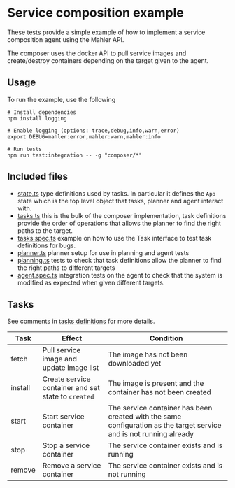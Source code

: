 # Service composition example

These tests provide a simple example of how to implement a service composition agent using the Mahler API.

The composer uses the docker API to pull service images and create/destroy containers depending on the target given
to the agent.

## Usage

To run the example, use the following

```
# Install dependencies
npm install logging

# Enable logging (options: trace,debug,info,warn,error)
export DEBUG=mahler:error,mahler:warn,mahler:info

# Run tests
npm run test:integration -- -g "composer/*"
```

## Included files

- [state.ts](./state.ts) type definitions used by tasks. In particular it defines the `App` state which is the top level object that tasks, planner and agent interact with.
- [tasks.ts](./tasks.ts) this is the bulk of the composer implementation, task definitions provide the order of operations
  that allows the planner to find the right paths to the target.
- [tasks.spec.ts](./tasks.spec.ts) example on how to use the Task interface to test task definitions for bugs.
- [planner.ts](./planner.ts) planner setup for use in planning and agent tests
- [planning.ts](./planning.spec.ts) tests to check that task definitions allow the planner to find the right paths to different targets
- [agent.spec.ts](./agent.spec.ts) integration tests on the agent to check that the system is modified as expected when given different targets.

## Tasks

See comments in [tasks definitions](./tasks.ts) for more details.

| Task    | Effect                                              | Condition                                                                                                           |
| ------- | --------------------------------------------------- | ------------------------------------------------------------------------------------------------------------------- |
| fetch   | Pull service image and update image list            | The image has not been downloaded yet                                                                               |
| install | Create service container and set state to `created` | The image is present and the container has not been created                                                         |
| start   | Start service container                             | The service container has been created with the same configuration as the target service and is not running already |
| stop    | Stop a service container                            | The service container exists and is running                                                                         |
| remove  | Remove a service container                          | The service container exists and is not running                                                                     |

